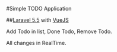 #Simple TODO Application

##<a href="https://laravel.com">Laravel 5.5</a> with <a href="https://vuejs.org">VueJS</a>

Add Todo in list, Done Todo, Remove Todo.

All changes in RealTime.
